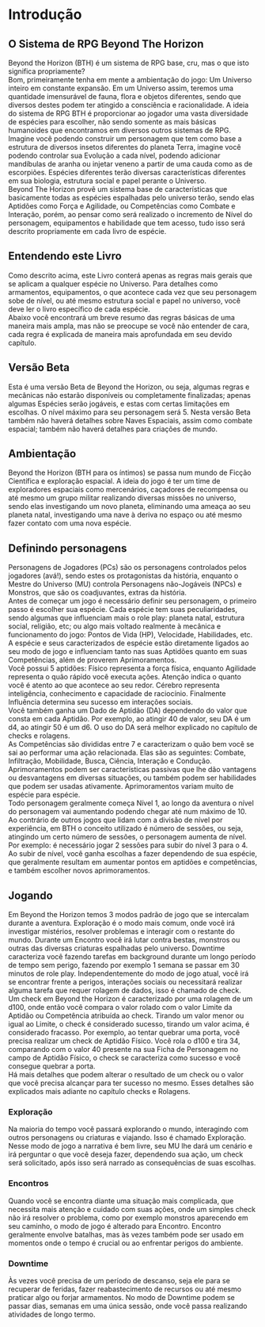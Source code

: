 # Introdução

## O Sistema de RPG Beyond The Horizon

Beyond the Horizon (BTH) é um sistema de RPG base, cru, mas o que isto significa propriamente?  
Bom, primeiramente tenha em mente a ambientação do jogo: Um Universo inteiro em constante expansão. Em um Universo assim, teremos uma quantidade imensurável de fauna, flora e objetos diferentes, sendo que diversos destes podem ter atingido a consciência e racionalidade. A ideia do sistema de RPG BTH é proporcionar ao jogador uma vasta diversidade de espécies para escolher, não sendo somente as mais básicas humanoides que encontramos em diversos outros sistemas de RPG.  
Imagine você podendo construir um personagem que tem como base a estrutura de diversos insetos diferentes do planeta Terra, imagine você podendo controlar sua Evolução a cada nível, podendo adicionar mandíbulas de aranha ou injetar veneno a partir de uma cauda como as de escorpiões. Espécies diferentes terão diversas características diferentes em sua biologia, estrutura social e papel perante o Universo.  
Beyond The Horizon provê um sistema base de características que basicamente todas as espécies espalhadas pelo universo terão, sendo elas Aptidões como Força e Agilidade, ou Competências como Combate e Interação, porém, ao pensar como será realizado o incremento de Nível do personagem, equipamentos e habilidade que tem acesso, tudo isso será descrito propriamente em cada livro de espécie.

## Entendendo este Livro

Como descrito acima, este Livro conterá apenas as regras mais gerais que se aplicam a qualquer espécie no Universo. Para detalhes como armamentos, equipamentos, o que acontece cada vez que seu personagem sobe de nível, ou até mesmo estrutura social e papel no universo, você deve ler o livro específico de cada espécie.   
Abaixo você encontrará um breve resumo das regras básicas de uma maneira mais ampla, mas não se preocupe se você não entender de cara, cada regra é explicada de maneira mais aprofundada em seu devido capítulo.

## Versão Beta

Esta é uma versão Beta de Beyond the Horizon, ou seja, algumas regras e mecânicas não estarão disponíveis ou completamente finalizadas; apenas algumas Espécies serão jogáveis, e estas com certas limitações em escolhas. O nível máximo para seu personagem será 5. Nesta versão Beta também não haverá detalhes sobre Naves Espaciais, assim como combate espacial; também não haverá detalhes para criações de mundo.

## Ambientação

Beyond the Horizon (BTH para os íntimos) se passa num mundo de Ficção Científica e exploração espacial. A ideia do jogo é ter um time de exploradores espaciais como mercenários, caçadores de recompensa ou até mesmo um grupo militar realizando diversas missões no universo, sendo elas investigando um novo planeta, eliminando uma ameaça ao seu planeta natal, investigando uma nave à deriva no espaço ou até mesmo fazer contato com uma nova espécie.  

## Definindo personagens
Personagens de Jogadores (PCs) são os personagens controlados pelos jogadores (avá!), sendo estes os protagonistas da história, enquanto o Mestre do Universo (MU) controla Personagens não-Jogáveis (NPCs) e Monstros, que são os coadjuvantes, extras da história.  
Antes de começar um jogo é necessário definir seu personagem, o primeiro passo é escolher sua espécie. Cada espécie tem suas peculiaridades, sendo algumas que influenciam mais o role play: planeta natal, estrutura social, religião, etc; ou algo mais voltado realmente à mecânica e funcionamento do jogo: Pontos de Vida (HP), Velocidade, Habilidades, etc.  
A espécie e seus caracterizados de espécie estão diretamente ligados ao seu modo de jogo e influenciam tanto nas suas Aptidões quanto em suas Competências, além de proverem Aprimoramentos.  
Você possui 5 aptidões: Físico representa a força física, enquanto Agilidade representa o quão rápido você executa ações. Atenção indica o quanto você é atento ao que acontece ao seu redor. Cérebro representa inteligência, conhecimento e capacidade de raciocínio. Finalmente Influência determina seu sucesso em interações sociais.  
Você também ganha um Dado de Aptidão (DA) dependendo do valor que consta em cada Aptidão. Por exemplo, ao atingir 40 de valor, seu DA é um d4, ao atingir 50 é um d6. O uso do DA será melhor explicado no capítulo de checks e rolagens.  
As Competências são divididas entre 7 e caracterizam o quão bem você se sai ao performar uma ação relacionada. Elas são as seguintes: Combate, Infiltração, Mobilidade, Busca, Ciência, Interação e Condução.  
Aprimoramentos podem ser características passivas que lhe dão vantagens ou desvantagens em diversas situações, ou também podem ser habilidades que podem ser usadas ativamente. Aprimoramentos variam muito de espécie para espécie.  
Todo personagem geralmente começa Nível 1, ao longo da aventura o nível do personagem vai aumentando podendo chegar até num máximo de 10. Ao contrário de outros jogos que lidam com a divisão de nível por experiência, em BTH o conceito utilizado é número de sessões, ou seja, atingindo um certo número de sessões, o personagem aumenta de nível. Por exemplo: é necessário jogar 2 sessões para subir do nível 3 para o 4.  
Ao subir de nível, você ganha escolhas a fazer dependendo de sua espécie, que geralmente resultam em aumentar pontos em aptidões e competências, e também escolher novos aprimoramentos.  

## Jogando

Em Beyond the Horizon temos  3 modos padrão de jogo que se intercalam durante a aventura. Exploração é o modo mais comum, onde você irá investigar mistérios, resolver problemas e interagir com o restante do mundo. Durante um Encontro você irá lutar contra bestas, monstros ou outras das diversas criaturas espalhadas pelo universo. Downtime caracteriza você fazendo tarefas em background durante um longo período de tempo sem perigo, fazendo por exemplo 1 semana se passar em 30 minutos de role play.
Independentemente do modo de jogo atual, você irá se encontrar frente a perigos, interações sociais ou necessitará realizar alguma tarefa que requer rolagem de dados, isso é chamado de check.   
Um check em Beyond the Horizon é caracterizado por uma rolagem de um d100, onde então você compara o valor rolado com o valor Limite da Aptidão ou Competência atribuída ao check. Tirando um valor menor ou igual ao Limite, o check é considerado sucesso, tirando um valor acima, é considerado fracasso. Por exemplo, ao tentar quebrar uma porta, você precisa realizar um check de Aptidão Físico. Você rola o d100 e tira 34, comparando com o valor 40 presente na sua Ficha de Personagem no campo de Aptidão Físico, o check se caracteriza como sucesso e você consegue quebrar a porta.  
Há mais detalhes que podem alterar o resultado de um check ou o valor que você precisa alcançar para ter sucesso no mesmo. Esses detalhes são explicados mais adiante no capítulo checks e Rolagens.  

### Exploração

Na maioria do tempo você passará explorando o mundo, interagindo com outros personagens ou criaturas e viajando. Isso é chamado Exploração. Nesse modo de jogo a narrativa é bem livre, seu MU lhe dará um cenário e irá  perguntar o que você deseja fazer, dependendo sua ação, um check será solicitado, após isso será narrado as consequências de suas escolhas.

### Encontros

Quando você se encontra diante uma situação mais complicada, que necessita mais atenção e cuidado com suas ações, onde um simples check não irá resolver o problema, como por exemplo monstros aparecendo em seu caminho, o modo de jogo é alterado para Encontro. Encontro geralmente envolve batalhas, mas às vezes também pode ser usado em momentos onde o tempo é crucial ou ao enfrentar perigos do ambiente.

### Downtime
Às vezes você precisa de um período de descanso, seja ele para se recuperar de feridas, fazer reabastecimento de recursos ou até mesmo praticar algo ou forjar armamentos. No modo de Downtime podem se passar dias, semanas em uma única sessão, onde você passa realizando atividades de longo termo.
